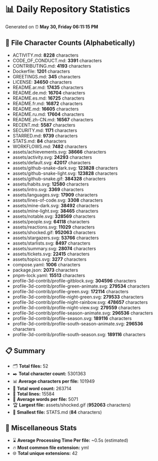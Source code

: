 # 📊 Daily Repository Statistics
Generated on ⏰ **May 30, Friday 06:11:15 PM**

## 📂 File Character Counts (Alphabetically)
- ACTIVITY.md: **8228** characters
- CODE_OF_CONDUCT.md: **3391** characters
- CONTRIBUTING.md: **4193** characters
- Dockerfile: **1201** characters
- GREETINGS.md: **345** characters
- LICENSE: **34650** characters
- README.ar.md: **17435** characters
- README.de.md: **16704** characters
- README.es.md: **16725** characters
- README.fr.md: **16872** characters
- README.md: **16605** characters
- README.ru.md: **17604** characters
- README.zh-CN.md: **16567** characters
- RECENT.md: **5587** characters
- SECURITY.md: **1171** characters
- STARRED.md: **9739** characters
- STATS.md: **84** characters
- WORKFLOWS.md: **7482** characters
- assets/achievements.svg: **38666** characters
- assets/activity.svg: **24293** characters
- assets/default.svg: **42017** characters
- assets/github-snake-dark.svg: **123828** characters
- assets/github-snake-light.svg: **123828** characters
- assets/github-snake.gif: **384328** characters
- assets/habits.svg: **12580** characters
- assets/intro.svg: **3369** characters
- assets/languages.svg: **17909** characters
- assets/lines-of-code.svg: **3308** characters
- assets/mine-dark.svg: **38492** characters
- assets/mine-light.svg: **38465** characters
- assets/notable.svg: **328569** characters
- assets/people.svg: **64118** characters
- assets/reactions.svg: **11029** characters
- assets/shocked.gif: **952063** characters
- assets/stargazers.svg: **53766** characters
- assets/starlists.svg: **8497** characters
- assets/summary.svg: **28074** characters
- assets/tickets.svg: **22415** characters
- assets/topics.svg: **3277** characters
- compose.yaml: **1006** characters
- package.json: **2073** characters
- pnpm-lock.yaml: **15513** characters
- profile-3d-contrib/profile-gitblock.svg: **304596** characters
- profile-3d-contrib/profile-green-animate.svg: **279534** characters
- profile-3d-contrib/profile-green.svg: **172114** characters
- profile-3d-contrib/profile-night-green.svg: **279533** characters
- profile-3d-contrib/profile-night-rainbow.svg: **478657** characters
- profile-3d-contrib/profile-night-view.svg: **279559** characters
- profile-3d-contrib/profile-season-animate.svg: **296536** characters
- profile-3d-contrib/profile-season.svg: **189116** characters
- profile-3d-contrib/profile-south-season-animate.svg: **296536** characters
- profile-3d-contrib/profile-south-season.svg: **189116** characters

## 📋 Summary
- 🗂️ **Total files:** 52
- ✒️ **Total character count:** 5301363
- 📊 **Average characters per file:** 101949
- 📝 **Total word count:** 263714
- 🧾 **Total lines:** 15584
- 📐 **Average words per file:** 5071
- 🏆 **Largest file:** assets/shocked.gif (**952063** characters)
- 🥉 **Smallest file:** STATS.md (**84** characters)

## 🌟 Miscellaneous Stats
- ⌛ **Average Processing Time Per file:** ~0.5s (estimated)
- 🔥 **Most common file extension:** yml
- 🌐 **Total unique extensions:** 42
